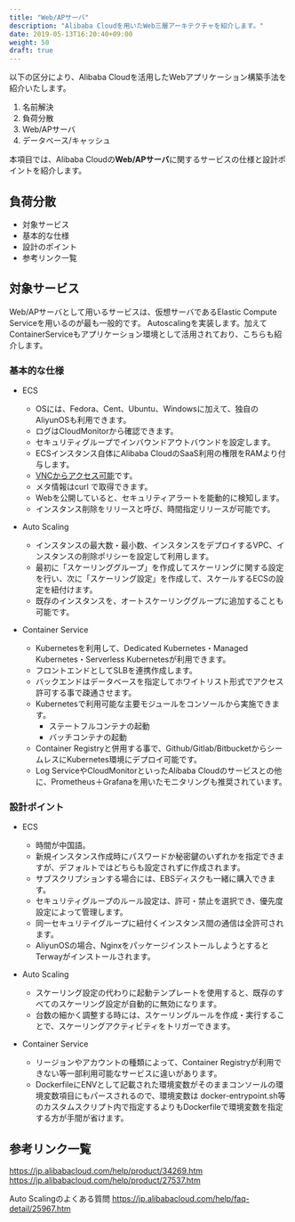 ```yaml
---
title: "Web/APサーバ"
description: "Alibaba Cloudを用いたWeb三層アーキテクチャを紹介します。"
date: 2019-05-13T16:20:40+09:00
weight: 50
draft: true
---
```


以下の区分により、Alibaba Cloudを活用したWebアプリケーション構築手法を紹介いたします。

1. 名前解決
1. 負荷分散
1. Web/APサーバ
1. データベース/キャッシュ

本項目では、Alibaba Cloudの<b>Web/APサーバ</b>に関するサービスの仕様と設計ポイントを紹介します。

## 負荷分散
 - 対象サービス
 - 基本的な仕様
 - 設計のポイント
 - 参考リンク一覧

## 対象サービス
Web/APサーバとして用いるサービスは、仮想サーバであるElastic Compute Serviceを用いるのが最も一般的です。
Autoscalingを実装します。加えてContainerServiceもアプリケーション環境として活用されており、こちらも紹介します。
 
### 基本的な仕様
- ECS
  - OSには、Fedora、Cent、Ubuntu、Windowsに加えて、独自のAliyunOSも利用できます。
  - ログはCloudMonitorから確認できます。
  - セキュリティグループでインバウンドアウトバウンドを設定します。
  - ECSインスタンス自体にAlibaba CloudのSaaS利用の権限をRAMより付与します。
  - [VNCからアクセス可能](https://jp.alibabacloud.com/help/doc-detail/25433.htm)です。
  - メタ情報はcurl で取得できます。
  - Webを公開していると、セキュリティアラートを能動的に検知します。
  - インスタンス削除をリリースと呼び、時間指定リリースが可能です。

- Auto Scaling
  - インスタンスの最大数・最小数、インスタンスをデプロイするVPC、インスタンスの削除ポリシーを設定して利用します。
  - 最初に「スケーリンググループ」を作成してスケーリングに関する設定を行い、次に「スケーリング設定」を作成して、スケールするECSの設定を紐付けます。
  - 既存のインスタンスを、オートスケーリンググループに追加することも可能です。
 
- Container Service
  - Kubernetesを利用して、Dedicated Kubernetes・Managed Kubernetes・Serverless Kubernetesが利用できます。
  - フロントエンドとしてSLBを連携作成します。
  - バックエンドはデータベースを指定してホワイトリスト形式でアクセス許可する事で疎通させます。
  - Kubernetesで利用可能な主要モジュールをコンソールから実施できます。
    - ステートフルコンテナの起動
    - バッチコンテナの起動
  - Container Registryと併用する事で、Github/Gitlab/BitbucketからシームレスにKubernetes環境にデプロイ可能です。
  - Log ServiceやCloudMonitorといったAlibaba Cloudのサービスとの他に、Prometheus＋Grafanaを用いたモニタリングも推奨されています。
  
### 設計ポイント
- ECS
  - 時間が中国語。
  - 新規インスタンス作成時にパスワードか秘密鍵のいずれかを指定できますが、デフォルトではどちらも設定されずに作成されます。
  - サブスクリプションする場合には、EBSディスクも一緒に購入できます。
  - セキュリティグループのルール設定は、許可・禁止を選択でき、優先度設定によって管理します。
  - 同一セキュリテイグループに紐付くインスタンス間の通信は全許可されます。
  - AliyunOSの場合、NginxをパッケージインストールしようとするとTerwayがインストールされます。

- Auto Scaling
  - スケーリング設定の代わりに起動テンプレートを使用すると、既存のすべてのスケーリング設定が自動的に無効になります。
  - 台数の細かく調整する時には、スケーリングルールを作成・実行することで、スケーリングアクティビティをトリガーできます。

- Container Service
  - リージョンやアカウントの種類によって、Container Registryが利用できない等一部利用可能なサービスに違いがあります。
  - DockerfileにENVとして記載された環境変数がそのままコンソールの環境変数項目にもパースされるので、環境変数は
    docker-entrypoint.sh等のカスタムスクリプト内で指定するよりもDockerfileで環境変数を指定する方が手間が省けます。

## 参考リンク一覧
https://jp.alibabacloud.com/help/product/34269.htm
https://jp.alibabacloud.com/help/product/27537.htm

Auto Scalingのよくある質問 https://jp.alibabacloud.com/help/faq-detail/25967.htm